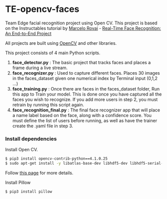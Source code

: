 # TE-opencv-faces
Team Edge facial recognition project using Open CV. 
This project is based on the Instructables tutorial by [Marcelo Rovai](https://www.instructables.com/Real-time-Face-Recognition-an-End-to-end-Project/) - 
[Real-Time Face Recognition: An End-to-End Project](https://www.instructables.com/Real-time-Face-Recognition-an-End-to-end-Project/)

All projects are built using [OpenCV](https://opencv.org/) and other libraries.

This project consists of 4 main Python scripts. 

1. **face_detector.py** : The basic project that tracks faces and places a frame during a live stream. 
2. **face_recognizer.py** : Used to capture different faces. Places 30 images in the faces_dataset given one numerical index by Terminal input (0,1,2 ...)
3. **face_training.py** : Once there are faces in the faces_dataset folder, Run this app to Train your model. This is done once you have captured all the faces you wish to recognize. If you add more users in step 2, you must retrain by running this script again.
4. **face_recognition_final.py** : The final face recognizer app that will place a name label based on the face, along with a confidence score. You must define the list of users before running, as well as have the trainer create the .yaml file in step 3. 

### Install dependencies
Install Open CV. 

```bash
$ pip3 install opencv-contrib-python==4.1.0.25
$ sudo apt-get install -y libatlas-base-dev libhdf5-dev libhdf5-serial-dev libjasper-dev  libqtgui4  libqt4-test
```
Follow [this page](https://pimylifeup.com/raspberry-pi-opencv/) for more details.


Install Pillow

```bash
$ pip3 install pillow

```
